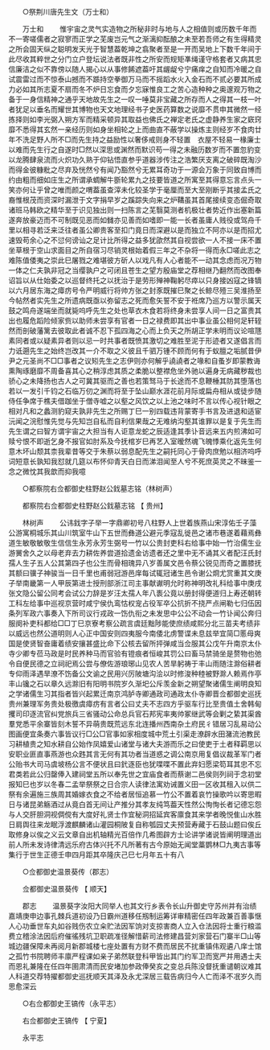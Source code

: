<!-- { "loadSidebar": true } -->

　　○祭荆川唐先生文（万士和） 

　　万士和 
　　惟宇宙之灵气实造物之所秘非时与地与人之相值则或历数千年而不一寄嗟儒者之寂寥而正学之芜废岂元气之渐漓抑酝酿之未至若吾师之有生得精灵之所会固天纵之聪明发天光于智慧葢乾坤之翕聚者至是一开而吴地上下数千年间于此尽收其粹世之分门立户登坛说法者既非性之所安而规矩凖绳谨守格套者又病其忠信廉洁之似不靠傍以随人揭心以从事修餙遮葢吁其龌龊兮宁痛痒之自知而冷暖之自试震雷过而不惊泰山撼而不踬持空拳御万马而不摇蹈水火入金石而不贰必要其所成力必如其所志夏不扇而冬不炉日忘食而夕忘寐惟良工之苦心造种种之奥邃观万物之备于一身信精神之通乎天地故先生之一叹一唾莫非宝藏之所存而人之得其一枝一叶者犹足以垂名而耀世其博物也天文地理经书子史医药算数之说靡不贯申其微然一经拣择则如李光弼入朔方军而精采顿异其取益也佛氏之禅定老氏之虚静养生家之窽窍靡不悉得其玄然一亲经历则如身坐相轮之上而曲直不蔽学以操炼主则经岁不食肉廿年不洗足野人所不□而先生持之益励性以奢侈戒则身不轻置　衣屋不轻易一椽廉士以难而先生行之自遂时□然以深思或渊然而默识苟一得之未融历数岁而不置忽豹变以龙腾肆泉流而火炽功久熟于仰钻悟直参乎道器涉传注之浩繁厌支离之破碎既淘沙而得金彼糠粃之尽弃及恍然兮有闻乃豁然兮无累耳奇功于一源会万象于同致自博而约由粗而细如庄生之所谓承蜩解牛斵轮累九之技要皆道之所寓至其得意忘言点头一笑亦何让乎曾之唯而颜之喟葢虽查滓未化较圣学于毫厘而至大至刚断乎其接孟氏之裔惟根茂而资深时漏泄于文字捐早岁之蹊踪失向来之炉鞲虽其首尾接续变态倔奇取诸班马韩欧之精华至于识见独出则一扫陈言之芜翳莫测者机极壮者势近作出塞新篇遂奔放豪迈而不可制既见恶而如雠亦见善而如嗜即一能一长者虽庸人贱役或驾舟千里以相寻若泛来泛往者虽公卿贵客至扣门竟日而深避以是而独立不阿亦以是而招尤速毁苟余心之不愆何谤讪之足计比所得之益多犹欿然其自视尝欲一人不接一床不置坐草根于空山求面目之所自宿习尽销灵根始着假三年之不杂将一得而永□嗟此志之难陈值倭夷之崇此巳屠戮之难堪彼方斫人以戏凡有人心者能不一动其念虑而况万物一体之仁夫孰非冠之当缨孰户之可闭且苍生之望方殷庙堂之荐相继乃翻然而改图奉　诏旨以从仕始委之以巡督终托之以抚治于是劳形殚神鞠躬尽瘁以只身接凶寇之锋镝以六月居东海之瘴疠号令严明威行将帅方张之封豕既摧巳聚之长鲸尽殪三吴淮扬至今帖然者实先生之所遗病既亟以弥留志之死而愈矢誓不安于袵席乃巡方以警示属天鼓之鸣舟遂端坐而就毙呜呼先生之处也草衣木食若将终身未尝享人间一日之富贵其出也履危蹈险倾家赀以助师未尝享有官者一日之禄费即其出中事业虽公相何足轩轾然而剖破藩篱去彼取此者诚不忍下孤四海之心而上负天之所胡正学未明而议论喧豗素同者或以疑素异者则以忌一时共事者既愤其激切之难胜至泥于形迹者又遂倡言而力诋遡先生之始终岂改其一介不取之义彼且千驷万锺不顾而何有于蚁膻之垢腻昔伊尹之元圣尚不□□事者之议矧先生之志伊则亦何解乎譊譊者之喙和自蚤岁即蒙教诲熏陶琢磨靡不周备喜其心之稍淳虑其质之柔脆以整襟危坐外驰以遍身无病藏秽裁也骄心之未降扬也古人之可冀其驱而之善也若策驽马于长途而不息鞭棰其防其堕落也若以一发引千钧之石临万仞之渊而将至于坠山巅水涯花前月际或扁舟相从或徒步随侍任争席于樵夫借跏坐于僧寺嘘之以壑之风饮之以上池之味时不言以传心视针眼之相对凡和之蠡测豹窥夫孰非先生之所赐丁巳一别四载违背蒙寄手书言及进退和适宦沅闻之浣慰惟先觉与先知岂自私而自利信果哉之无难纳沟壑其谁罪以是复于先生而先生谓之曰智方谓宇宙之大担当有人讵意龙蛇之辰适逢其季讣音远来五内煎沸如可赎兮恨不即逝乞身不报官如肘系及今抚棺岁巳再艺入室暧然魂飞魄悸乘化返先生何意木坏山颓其柰我辈昔等交于朱蔡以弱息配先生之嗣托同心于骨肉庶勉以相济呜呼词短意长孰知我怼就几筵以布怀仰青天白日而涕泪闻至人兮不死庶英灵之不昧鉴一念之微忱其我歆而抑我噫 

　　○都察院右佥都御史柱野赵公鈛墓志铭（林树声） 

　　都察院右佥都御史柱野赵公鈛墓志铭 【 贵州】 

　　林树声 
　　公讳鈛字子举一字鼎卿初号八柱野人上世着族燕山宋淳佑壬子藻公游寓桐城乐其山川筑室牛山下五世而彝道公避元季寇乱徙邑之诸市巷遂着藉焉彝道生敏敬敏敬生信信生永芳永芳生弼号一竹以公贵封吏科右给事中始一竹治儒生业游黉舍久之以母老弃去力耕佐养尝道拾遗金访遗者还之里中无不诵其义者配汪氏封孺人生子五人公其第四子也公生而骨相瑰异八岁善属文邑令蔡公锐见而奇之置膝抚其额曰骥子神骏当一日千里也甫弱冠游邑庠每试辄冠诸生邑令谢公烱尤赏重其文庚子举南畿第一人甲辰第进士授刑部浙江司主事献谳明允时称神明改礼科给事中庚戌张文隐公留公同考会试公力辞是岁汪太孺人年八袠公竟以册封得便道归上寿还朝转工科左给事中巡视京营时咸宁侯仇鸾怙权宠占役军卒公抗折不挠严点闸勒七归伍因条列军政六事奏入下所司议行戎政一饬仇衔之未发思中公公不动会一竹讣闻公奔归服阕补吏科都给□□丁巳京寮考察公疏言虞廷黜陟能使庶绩咸熙分北三苗夫考绩非以威远也然公道明则人心正中国安则四夷服今南倭北虏警谍未息兹举宜简□慝母爽国是使贤智奋庸着绩安攘甚盛比命下公核去留所抨弹咸当佥服其公戊午升南京太仆寺少卿专莅马政是时民养种马而官验有镫痕者恒峻其罚公曰畜马禁骑坐是赘物也弛令自便民德之立祠祀焉公尝与僚佐游琅琊山见农人苦旱躬祷于丰山雨随注滁俗耕者专仰雨泽遇旱潦不饬备公文谕之民用兴厉陂塘沟浍以时修浚种稑被野滁人赖焉作亭丰山镵之石以章久远滁旧有阳明书院岁久渐圯公斥羡金新之朔望聚诸儒生阐明良知之学诸儒生习其指者皆兴起累迁南京鸿胪寺卿通政司通政太仆寺卿晋佥都御史巡抚贵州兼理军务贵处极徼虞瘴疠有言者公曰丈夫不志四方乎驱车行比至贵值土舍韩甸攫司印逐流官纠党旅兵三省骚动公命总兵官石邦宪率夷帅冢继武等会剿之絷其渠酋羣党悉平余寨皆刻木誓不异萌贵既荒远东北连播州西南杂土府民彳错居习乱易动公图画便宜条奏六事皆议行□公□官事如家相度城中荒土引渠走潦辟水田潴流池教民习耕植贵之知水耕自公始作凤嬉爱山诸堂与诸大夫游而乐之曰使吏于土者释羁思以安职业匪直事燕游也众韪其言无何有其功者当道惑之调公南京用复倡议裁革军门者公贻书大司马虞坡杨公言不便状且曰釴逐臣也犹喋喋不置此弃妇愿梁笱耳其忠不忘君类若此公归罄俸入建祠堂五所以奉先世之宜庙食者而蔡谢二邑侯则列祠于念初堂报知巳也岁以冬春二孟举祭祭之日合宗人读律法寓劝诫置义田一区收其租入以供二祭有余遍施三族周其婚嫁衣食之不给者居恒追慕一竹公不置着哀竹操歌吟以寄思暇日与诸昆弟觞酒过从竟白首无间让产推分其孝友纯笃葢天性然公恂恂长者记德忘怨与人交肝胆洞视倜傥有大度好礼贤士作宜秘洞招延宾客廪食其来学者晚悦隹山水胜日肩舆往来龙眠浮渡麒麟诸山灌园桐陂复自称瓠园丈夫预营寿藏于石鼓山题曰俟丘取修身以俟之义云文章自出机轴精光百倍作几希图辟方士论讲学诸说皆阐明理道出前人所未发诗律清远乐府古体兴托不凡所著有古今原始无闻堂藁鹦林□九夷古事等集行于世生正德壬申四月距其卒隆庆己巳七月年五十有八 

　　○佥都御史温景葵传（郡志） 

　　佥都御史温景葵传 【 顺天】 

　　郡志 
　　温景葵字汝阳大同举人也其文行乡表令长山升御史守苏州并有治绩嘉靖庚申边事孔棘兵道初设乃日霸州道移任剏制运筹详审精密任四年政兼百善事惬人心功垂世车丸如谷贱伤农立籴贮法因军饷对支掠害商人立入仓法因将士重行粮滥费立稽涂法因后府催徭残坑卫职疏准径解惜薪司法修建昌营刘家营石门寨半□山等城边疆保障未再阅月新郡城楼七座处置有方财不费而居民不扰重镇伟观遴八庠士馆之孤竹书院聘师丰廪严程课如亲子弟然联登科甲皆出其门约军卫而宽严并用遇士夫而恩礼兼隆在任四年圉肃清而民安堵加参政俸癸亥之变总兵陈没督抚重谴朝议难其人科道交荐特擢都御史巡抚顺天其泽及永尤深居三载告病归今人亡而泽不冺岁久而思愈深云 

　　○右佥都御史王镐传（永平志） 

　　右佥都御史王镐传 【 宁夏】 

　　永平志 
